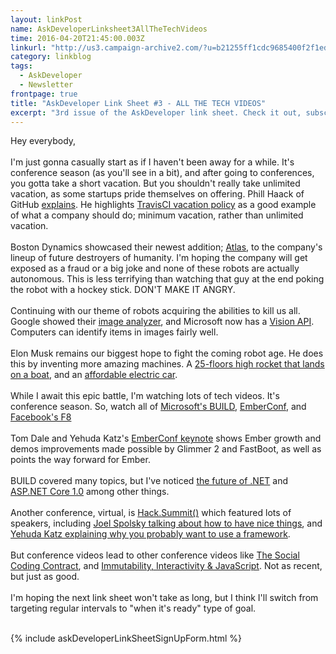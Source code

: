 ```yaml
---
layout: linkPost
name: AskDeveloperLinksheet3AllTheTechVideos
time: 2016-04-20T21:45:00.003Z
linkurl: "http://us3.campaign-archive2.com/?u=b21255ff1cdc9685400f2f1ed&id=8a5eba5b42"
category: linkblog
tags: 
  - AskDeveloper
  - Newsletter
frontpage: true
title: "AskDeveloper Link Sheet #3 - ALL THE TECH VIDEOS"
excerpt: "3rd issue of the AskDeveloper link sheet. Check it out, subscribe and tell your friends"
---
```


Hey everybody,<br>
<br>
I'm just gonna casually start as if I haven't been away for a while. It's conference season (as you'll see in a bit), and after going to conferences, you gotta take a short vacation. But you shouldn't really take unlimited vacation, as some startups pride themselves on offering. Phill Haack of GitHub <a href="http://haacked.com/archive/2016/02/18/unlimited-vaction-pitfalls/">explains</a>. He highlights <a href="http://www.paperplanes.de/2014/12/10/from-open-to-minimum-vacation-policy.html">TravisCI vacation policy</a> as a good example of what a company should do; minimum vacation, rather than unlimited vacation.<br>
<br>
Boston Dynamics showcased their newest addition; <a href="https://www.youtube.com/watch?v=rVlhMGQgDkY">Atlas</a>, to the company's lineup of future destroyers of humanity. I'm hoping the company will get exposed as a fraud or a big joke and none of these robots are actually autonomous. This is less terrifying than watching that guy at the end poking the robot with a hockey stick. DON'T MAKE IT ANGRY.<br>
<br>
Continuing with our theme of robots acquiring the abilities to kill us all. Google showed their <a href="https://twitter.com/arashmil/status/701705428074418176">image analyzer</a>, and Microsoft now has a <a href="https://www.microsoft.com/cognitive-services/en-us/computer-vision-api">Vision API</a>. Computers can identify items in images fairly well.<br>
<br>
Elon Musk remains our biggest hope to fight the coming robot age. He does this by inventing more amazing machines. A <a href="http://arstechnica.com/science/2016/04/how-to-land-a-rocket-on-a-robotic-barge/">25-floors high rocket that lands on a boat</a>, and an <a href="http://arstechnica.com/cars/2016/04/teslas-model-3-is-herethese-are-the-details-youve-been-waiting-for/">affordable electric car</a>.<br>
<br>
While I await this epic battle, I'm watching lots of tech videos. It's conference season. So, watch all of <a href="https://channel9.msdn.com/Events/Build/2016">Microsoft's BUILD</a>, <a href="https://www.youtube.com/channel/UCMmzJ82sCmooDdtzVY8FxEA/videos?sort=dd&view=0&shelf_id=0">EmberConf</a>, and <a href="https://developers.facebook.com/videos">Facebook's F8</a><br>
<br>
Tom Dale and Yehuda Katz's <a href="https://www.youtube.com/watch?v=1xbN67jA4YA">EmberConf keynote</a> shows Ember growth and demos improvements made possible by Glimmer 2 and FastBoot, as well as points the way forward for Ember.<br>
<br>
BUILD covered many topics, but I've noticed <a href="https://channel9.msdn.com/Events/Build/2016/B891">the future of .NET</a> and <a href="https://channel9.msdn.com/Events/Build/2016/B810" target="_blank">ASP.NET Core 1.0</a> among other things.<br>
<br>
Another conference, virtual, is <a href="https://www.crowdcast.io/e/hacksummit-2016">Hack.Summit()</a> which featured lots of speakers, including <a href="https://www.youtube.com/watch?v=0hEtQ70scho">Joel Spolsky talking about how to have nice things</a>, and <a href="https://www.youtube.com/watch?v=hL5ygTDh1uE">Yehuda Katz explaining why you probably want to use a framework</a>.<br>
<br>
But conference videos lead to other conference videos like <a href="https://www.youtube.com/watch?v=HFRU6eQKp4Y">The Social Coding Contract</a>, and <a href="https://www.youtube.com/watch?v=U0xpKsKb2Bk">Immutability, Interactivity & JavaScript</a>. Not as recent, but just as good.<br>
<br>
I'm hoping the next link sheet won't take as long, but I think I'll switch from targeting regular intervals to "when it's ready" type of goal.<br>
<br>

{% include askDeveloperLinkSheetSignUpForm.html %}
